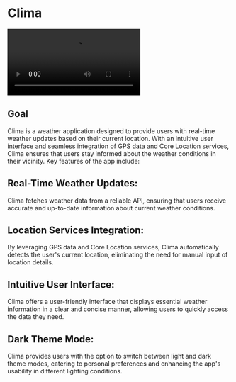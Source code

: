 
#  Clima

![clima-app](Documentation/ClimaApp.mov)

## Goal
Clima is a weather application designed to provide users with real-time weather updates based on their current location. With an intuitive user interface and seamless integration of GPS data and Core Location services, Clima ensures that users stay informed about the weather conditions in their vicinity. Key features of the app include:

## Real-Time Weather Updates: 
Clima fetches weather data from a reliable API, ensuring that users receive accurate and up-to-date information about current weather conditions.

## Location Services Integration: 
By leveraging GPS data and Core Location services, Clima automatically detects the user's current location, eliminating the need for manual input of location details.

## Intuitive User Interface: 
Clima offers a user-friendly interface that displays essential weather information in a clear and concise manner, allowing users to quickly access the data they need.

## Dark Theme Mode: 
Clima provides users with the option to switch between light and dark theme modes, catering to personal preferences and enhancing the app's usability in different lighting conditions.


